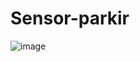 # Sensor-parkir
![image](https://user-images.githubusercontent.com/64537170/147640396-938e57b6-e42e-4b40-9975-a7bcc4341d69.png)

